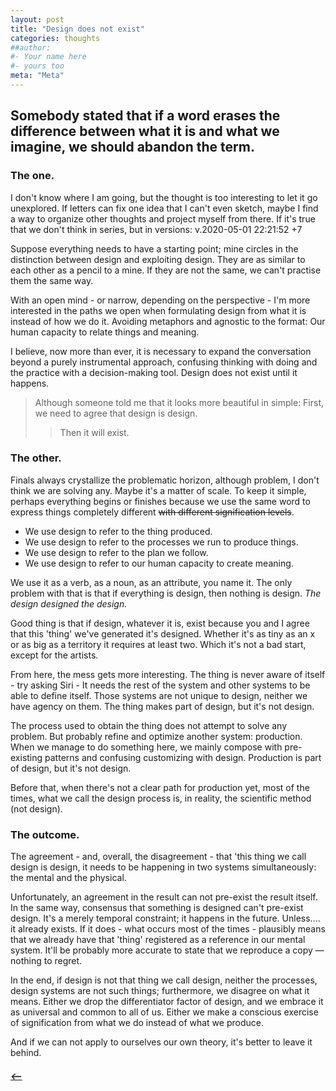 ```yaml
---
layout: post
title: "Design does not exist"
categories: thoughts
##author:
#- Your name here
#- yours too
meta: "Meta"
---
```


## Somebody stated that if a word erases the difference between what it is and what we imagine, we should abandon the term.

### The one.
I don't know where I am going, but the thought is too interesting to let it go unexplored. If letters can fix one idea that I can't even sketch, maybe I find a way to organize other thoughts and project myself from there. If it's true that we don't think in series, but in versions:  v.2020-05-01 22:21:52 +7

Suppose everything needs to have a starting point; mine circles in the distinction between design and exploiting design. They are as similar to each other as a pencil to a mine. If they are not the same, we can't practise them the same way.

With an open mind - or narrow, depending on the perspective - I'm more interested in the paths we open when formulating design from what it is instead of how we do it. Avoiding metaphors and agnostic to the format: Our human capacity to relate things and meaning.

 I believe, now more than ever, it is necessary to expand the conversation beyond a purely instrumental approach, confusing thinking with doing and the practice with a decision-making tool. Design does not exist until it happens. 

> Although someone told me that it looks more beautiful in simple: First, we need to agree that design is design.  
>> Then it will exist.



### The other.
Finals always crystallize the problematic horizon, although problem, I don't think we are solving any. Maybe it's a matter of scale. 
To keep it simple, perhaps everything begins or finishes because we use the same word to express things completely different ~~with different signification levels~~.

- We use design to refer to the thing produced.  
- We use design to refer to the processes we run to produce things.
- We use design to refer to the plan we follow. 
- We use design to refer to our human capacity to create meaning.


We use it as a verb, as a noun, as an attribute, you name it. The only problem with that is that if everything is design, then nothing is design. 
_The design designed the design._

Good thing is that if design, whatever it is, exist because you and I agree that this 'thing' we've generated it's designed. Whether it's as tiny as an x or as big as a territory it requires at least two. Which it's not a bad start, except for the artists.  

From here, the mess gets more interesting. The thing is never aware of itself - try asking Siri  - It needs the rest of the system and other systems to be able to define itself. Those systems are not unique to design, neither we have agency on them. The thing makes part of design, but it's not design. 

The process used to obtain the thing does not attempt to solve any problem. But probably refine and optimize another system: production. When we manage to do something here, we mainly compose with pre-existing patterns and confusing customizing with design. Production is part of design, but it's not design. 

Before that, when there's not a clear path for production yet, most of the times, what we call the design process is, in reality, the scientific method (not design).

### The outcome.
The agreement - and, overall, the disagreement - that 'this thing we call design is design, it needs to be happening in two systems simultaneously: the mental and the physical. 

Unfortunately, an agreement in the result can not pre-exist the result itself. In the same way, consensus that something is designed can't pre-exist design.
It's a merely temporal constraint; it happens in the future. Unless....  it already exists. If it does - what occurs most of the times - plausibly means that we already have that 'thing' registered as a reference in our mental system. It'll be probably more accurate to state that we reproduce a copy —nothing to regret. 

In the end, if design is not that thing we call design, neither the processes, design systems are not such things; furthermore, we disagree on what it means. Either we drop the differentiator factor of design, and we embrace it as universal and common to all of us. Either we make a conscious exercise of signification from what we do instead of what we produce. 

And if we can not apply to ourselves our own theory, it's better to leave it behind.


##### [⟵](/../../incomplete/index.html)
